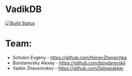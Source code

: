 # VadikDB
[![Build Status](https://travis-ci.com/HoneyZhenechka/VadikDB.svg?token=Ypmuf9aad34un5wD4x7R&branch=versioning)](https://travis-ci.com/HoneyZhenechka/VadikDB)
# Team:
 - Schukin Evgeny - https://github.com/HoneyZhenechka
 - Bondarevsky Alexey - https://github.com/bondarevskii
 - Vadim Zhavoronkov - https://github.com/Salgspakker
